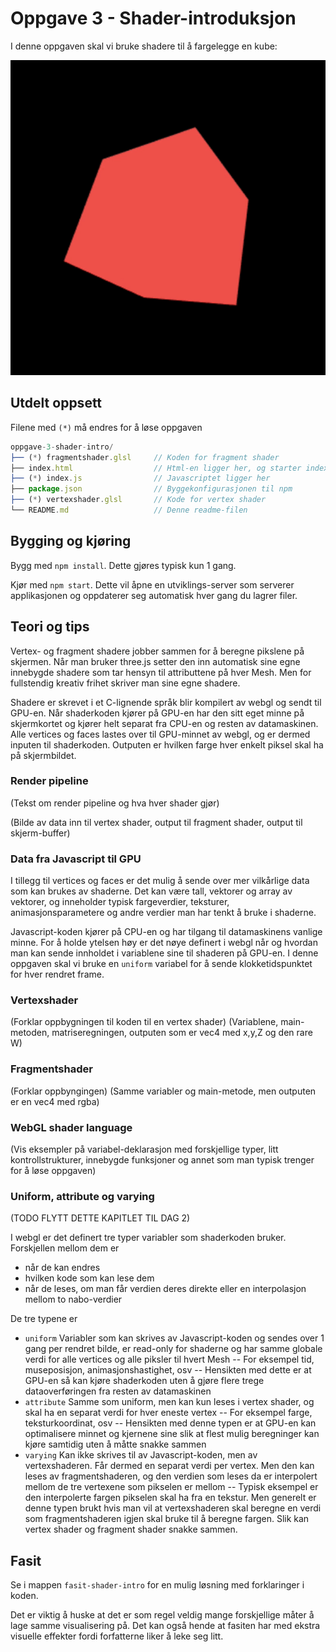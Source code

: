 
Oppgave 3 - Shader-introduksjon
===============================

I denne oppgaven skal vi bruke shadere til å fargelegge en kube:

![Resultat Shader Intro](./img/shader-intro.gif)

Utdelt oppsett
---------------

Filene med `(*)` må endres for å løse oppgaven

```javascript
oppgave-3-shader-intro/
├── (*) fragmentshader.glsl     // Koden for fragment shader
├── index.html                  // Html-en ligger her, og starter index.js
├── (*) index.js                // Javascriptet ligger her
├── package.json                // Byggekonfigurasjonen til npm
├── (*) vertexshader.glsl       // Kode for vertex shader
└── README.md                   // Denne readme-filen
```

Bygging og kjøring
------------------

Bygg med `npm install`. Dette gjøres typisk kun 1 gang.

Kjør med `npm start`. Dette vil åpne en utviklings-server som serverer applikasjonen og oppdaterer seg automatisk hver gang du lagrer filer.

Teori og tips
-------------

Vertex- og fragment shadere jobber sammen for å beregne pikslene på skjermen. Når man bruker three.js setter den inn automatisk sine egne innebygde shadere som tar hensyn til attributtene på hver Mesh. Men for fullstendig kreativ frihet skriver man sine egne shadere.

Shadere er skrevet i et C-lignende språk blir kompilert av webgl og sendt til GPU-en. Når shaderkoden kjører på GPU-en har den sitt eget minne på skjermkortet og kjører helt separat fra CPU-en og resten av datamaskinen. Alle vertices og faces lastes over til GPU-minnet av webgl, og er dermed inputen til shaderkoden. Outputen er hvilken farge hver enkelt piksel skal ha på skjermbildet.

### Render pipeline

(Tekst om render pipeline og hva hver shader gjør)

(Bilde av data inn til vertex shader, output til fragment shader, output til skjerm-buffer)

### Data fra Javascript til GPU

I tillegg til vertices og faces er det mulig å sende over mer vilkårlige data som kan brukes av shaderne. Det kan være tall, vektorer og array av vektorer, og inneholder typisk fargeverdier, teksturer, animasjonsparametere og andre verdier man har tenkt å bruke i shaderne.

Javascript-koden kjører på CPU-en og har tilgang til datamaskinens vanlige minne. For å holde ytelsen høy er det nøye definert i webgl når og hvordan man kan sende innholdet i variablene sine til shaderen på GPU-en. I denne oppgaven skal vi bruke en `uniform` variabel for å sende klokketidspunktet for hver rendret frame.

### Vertexshader

(Forklar oppbygningen til koden til en vertex shader)
(Variablene, main-metoden, matriseregningen, outputen som er vec4 med x,y,Z og den rare W)

### Fragmentshader

(Forklar oppbyngingen)
(Samme variabler og main-metode, men outputen er en vec4 med rgba)

### WebGL shader language

(Vis eksempler på variabel-deklarasjon med forskjellige typer, litt kontrollstrukturer, innebygde funksjoner og annet som man typisk trenger for å løse oppgaven)

### Uniform, attribute og varying
(TODO FLYTT DETTE KAPITLET TIL DAG 2)

I webgl er det definert tre typer variabler som shaderkoden bruker. Forskjellen mellom dem er
 
- når de kan endres
- hvilken kode som kan lese dem
- når de leses, om man får verdien deres direkte eller en interpolasjon mellom to nabo-verdier

De tre typene er

- `uniform` Variabler som kan skrives av Javascript-koden og sendes over 1 gang per rendret bilde, er read-only for shaderne og har samme globale verdi for alle vertices og alle piksler til hvert Mesh
-- For eksempel tid, museposisjon, animasjonshastighet, osv
-- Hensikten med dette er at GPU-en så kan kjøre shaderkoden uten å gjøre flere trege dataoverføringen fra resten av datamaskinen
- `attribute` Samme som uniform, men kan kun leses i vertex shader, og skal ha en separat verdi for hver eneste vertex
-- For eksempel farge, teksturkoordinat, osv
-- Hensikten med denne typen er at GPU-en kan optimalisere minnet og kjernene sine slik at flest mulig beregninger kan kjøre samtidig uten å måtte snakke sammen
- `varying` Kan ikke skrives til av Javascript-koden, men av vertexshaderen. Får dermed en separat verdi per vertex. Men den kan leses av fragmentshaderen, og den verdien som leses da er interpolert mellom de tre vertexene som pikselen er mellom
-- Typisk eksempel er den interpolerte fargen pikselen skal ha fra en tekstur. Men generelt er denne typen brukt hvis man vil at vertexshaderen skal beregne en verdi som fragmentshaderen igjen skal bruke til å beregne fargen. Slik kan vertex shader og fragment shader snakke sammen.

Fasit
------

Se i mappen `fasit-shader-intro` for en mulig løsning med forklaringer i koden. 

Det er viktig å huske at det er som regel veldig mange forskjellige måter å lage samme visualisering på. Det kan også hende at fasiten har med ekstra visuelle effekter fordi forfatterne liker å leke seg litt.


